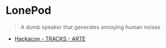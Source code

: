 # LonePod

> A dumb speaker that generates annoying human noises

- [Hackacon - TRACKS - ARTE](https://youtu.be/FIEXmB6sQts)
